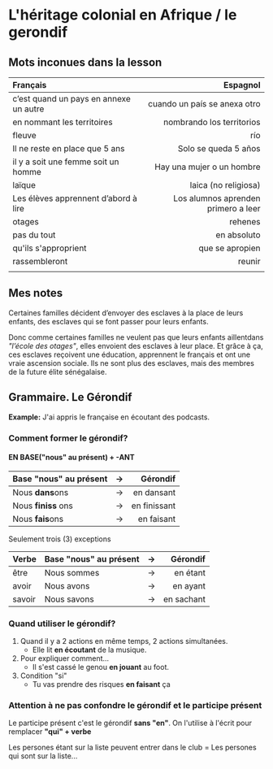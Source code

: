 # L'héritage colonial en Afrique / le gerondif

## Mots inconues dans la lesson

| Français                               |                            Espagnol |
|:---------------------------------------|------------------------------------:|
| c’est quand un pays en annexe un autre |        cuando un país se anexa otro |
| en nommant les territoires             |           nombrando los territorios |
| fleuve                                 |                                 río |
| Il ne reste en place que 5 ans         |                Solo se queda 5 años |
| il y a soit une femme soit un homme    |           Hay una mujer o un hombre |
| laïque                                 |                laica (no religiosa) |
| Les élèves apprennent d’abord à lire   | Los alumnos aprenden primero a leer |
| otages                                 |                             rehenes |
| pas du tout                            |                         en absoluto |
| qu'ils s'approprient                   |                     que se apropien |
| rassembleront                          |                              reunir |
|                                        |                                     |

## Mes notes

Certaines familles décident d’envoyer des esclaves à la place de leurs enfants, des esclaves qui se font passer pour leurs enfants.

Donc comme certaines familles ne veulent pas que leurs enfants aillentdans *"l’école des otages"*, elles envoient des esclaves à leur place. Et grâce à ça, ces esclaves reçoivent une éducation, apprennent le français et ont une vraie ascension sociale. Ils ne sont plus des esclaves, mais des membres de la future élite sénégalaise.

## Grammaire. Le Gérondif

**Example:** J'ai appris le française en écoutant des podcasts.

### Comment former le gérondif?

#### EN BASE("nous" au présent) + -ANT

| Base "nous" au présent | → |     Gérondif |
|:-----------------------|---|-------------:|
| Nous **dans**ons       | → |   en dansant |
| Nous **finiss** ons    | → | en finissant |
| Nous **fais**ons       | → |   en faisant |

Seulement trois (3) exceptions

| Verbe  | Base "nous" au présent | → |   Gérondif |
|:-------|:-----------------------|---|-----------:|
| être   | Nous sommes            | → |   en étant |
| avoir  | Nous avons             | → |   en ayant |
| savoir | Nous savons            | → | en sachant |

### Quand utiliser le gérondif?

1) Quand il y a 2 actions en même temps, 2 actions simultanées.
   - Elle lit **en écoutant** de la musique.
2) Pour expliquer comment...
   - Il s'est cassé le genou **en jouant** au foot.
3) Condition "si"
   - Tu vas prendre des risques **en faisant** ça

### Attention à ne pas confondre le gérondif et le participe présent

Le participe présent c'est le gérondif **sans "en"**. On l'utilise à l'écrit pour remplacer **"qui" + verbe**

Les persones étant sur la liste peuvent entrer dans le club = Les persones qui sont sur la liste...
